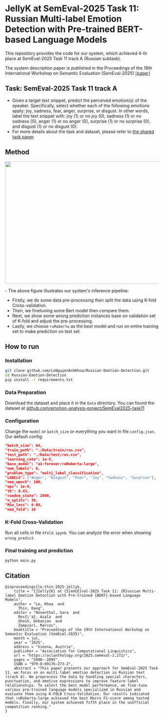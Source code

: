 # JellyK at SemEval-2025 Task 11: Russian Multi-label Emotion Detection with Pre-trained BERT-based Language Models

This repository provides the code for our system, which achieved 4-th place at SemEval-2025 Task 11 track A (Russian subtask).

The system description paper is published in the Proceedings of the 19th International Workshop on Semantic Evaluation (SemEval-2025) [[paper]](https://aclanthology.org/2025.semeval-1.272/)

## Task: SemEval-2025 Task 11 track A
- Given a target text snippet, predict the perceived emotion(s) of the speaker. Specifically, select whether each of the following emotions apply: joy, sadness, fear, anger, surprise, or disgust. In other words, label the text snippet with: joy (1) or no joy (0), sadness (1) or no sadness (0), anger (1) or no anger (0), surprise (1) or no surprise (0), and disgust (1) or no disgust (0).
- For more details about the task and dataset, please refer to [the shared task paper](https://arxiv.org/abs/2503.07269).

## Method
<p align="center"><img src="https://github.com/user-attachments/assets/6edac8f6-033b-468b-9633-fc29ae618cec" width="900" height="400"></p>
- The above figure illustrates our system's inference pipeline:

  + Firstly, we do some data pre-processing then split the data using K-fold Cross-validation.
  + Then, we finetuning some Bert model then compare them.
  + Next, we show some wrong prediction instances base on validation set of K-fold and adjust the pre-processing.
  + Lastly, we choose `ruRoberta` as the best model and run on entire training set to make prediction on test set.

## How to run

### Installation
```bash
git clone github.com/LeNguyenAnhKhoa/Russian-Emotion-Detection.git
cd Russian-Emotion-Detection
pip install -r requirements.txt
```

### Data Preparation
Download the dataset and place it in the `Data` directory. You can found the dataset at [github.com/emotion-analysis-project/SemEval2025-task11](https://github.com/emotion-analysis-project/SemEval2025-Task11/tree/main/task-dataset/semeval-2025-task11-dataset/track_a)

### Configuration
Change the `model` or `batch_size` or everything you want in file `config.json`. Our default config:
```json
"batch_size": 64,
"train_path": "./Data/train/rus.csv",
"test_path": "./Data/test/rus.csv",
"learning_rate": 1e-5,
"base_model": "ai-forever/ruRoberta-large",
"num_labels": 6,
"problem_type": "multi_label_classification",
"LABELS": ["Anger", "Disgust", "Fear", "Joy", "Sadness", "Surprise"],
"num_epoch": 100,
"eps": 1e-9,
"th": 0.43,
"random_state": 2009,
"n_splits": 30,
"Min_loss": 0.08,
"num_fold": 10
```

### K-Fold Cross-Validation
Run all cells in file `kfold.ipynb`. You can analyze the error when showing `wrong_predict`.

### Final training and prediction
```python3
python main.py
```
## Citation
```
@inproceedings{le-thin-2025-jellyk,
    title = "{J}elly{K} at {S}em{E}val-2025 Task 11: {R}ussian Multi-label Emotion Detection with Pre-trained {BERT}-based Language Models",
    author = "Le, Khoa  and
      Thin, Dang",
    editor = "Rosenthal, Sara  and
      Ros{\'a}, Aiala  and
      Ghosh, Debanjan  and
      Zampieri, Marcos",
    booktitle = "Proceedings of the 19th International Workshop on Semantic Evaluation (SemEval-2025)",
    month = jul,
    year = "2025",
    address = "Vienna, Austria",
    publisher = "Association for Computational Linguistics",
    url = "https://aclanthology.org/2025.semeval-1.272/",
    pages = "2090--2095",
    ISBN = "979-8-89176-273-2",
    abstract = "This paper presents our approach for SemEval-2025 Task 11, we focus on on multi-label emotion detection in Russian text (track A). We preprocess the data by handling special characters, punctuation, and emotive expressions to improve feature-label relationships. To select the best model performance, we fine-tune various pre-trained language models specialized in Russian and evaluate them using K-FOLD Cross-Validation. Our results indicated that ruRoberta-large achieved the best Macro F1-score among tested models. Finally, our system achieved fifth place in the unofficial competition ranking."
}
```

